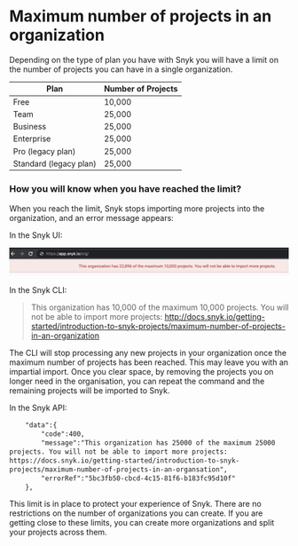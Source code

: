 # Maximum number of projects in an organization

Depending on the type of plan you have with Snyk you will have a limit on the number of projects you can have in a single organization.

| Plan                   | Number of Projects |
| ---------------------- | ------------------ |
| Free                   | 10,000             |
| Team                   | 25,000             |
| Business               | 25,000             |
| Enterprise             | 25,000             |
| Pro (legacy plan)      | 25,000             |
| Standard (legacy plan) | 25,000             |

### How you will know when you have reached the limit?

When you reach the limit, Snyk stops importing more projects into the organization, and an error message appears:&#x20;

In the Snyk UI:

![](<../../.gitbook/assets/image (14) (1).png>)

In the Snyk CLI:

> This organization has 10,000 of the maximum 10,000 projects. You will not be able to import more projects: http://docs.snyk.io/getting-started/introduction-to-snyk-projects/maximum-number-of-projects-in-an-organization

The CLI will stop processing any new projects in your organization once the maximum number of projects has been reached. This may leave you with an impartial import. Once you clear space, by  removing the projects you on longer need in the organisation, you can repeat the command and the remaining projects will be imported to Snyk.

In the Snyk API:

```
    "data":{
        "code":400,
        "message":"This organization has 25000 of the maximum 25000 projects. You will not be able to import more projects: https://docs.snyk.io/getting-started/introduction-to-snyk-projects/maximum-number-of-projects-in-an-organsation",
        "errorRef":"5bc3fb50-cbcd-4c15-81f6-b183fc95d10f"
    },
```



This limit is in place to protect your experience of Snyk. There are no restrictions on the number of organizations you can create. If you are getting close to these limits, you can create more organizations  and split your projects across them.
